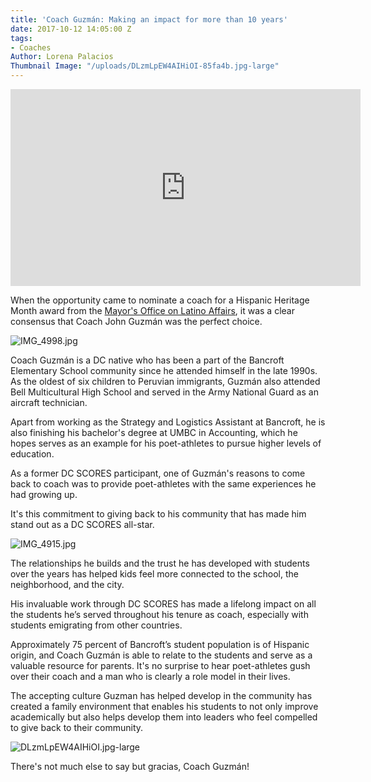 ```yaml
---
title: 'Coach Guzmán: Making an impact for more than 10 years'
date: 2017-10-12 14:05:00 Z
tags:
- Coaches
Author: Lorena Palacios
Thumbnail Image: "/uploads/DLzmLpEW4AIHiOI-85fa4b.jpg-large"
---
```


<iframe width="560" height="315" src="https://www.youtube.com/embed/TJJLit4ko5U" frameborder="0" allowfullscreen></iframe>

When the opportunity came to nominate a coach for a Hispanic Heritage Month award from the [Mayor's Office on Latino Affairs](https://ola.dc.gov/), it was a clear consensus that Coach John Guzmán was the perfect choice.

![IMG_4998.jpg](/uploads/IMG_4998.jpg)

Coach Guzmán is a DC native who has been a part of the Bancroft Elementary School community since he attended himself in the late 1990s. As the oldest of six children to Peruvian immigrants, Guzmán also attended Bell Multicultural High School and served in the Army National Guard as an aircraft technician.


Apart from working as the Strategy and Logistics Assistant at Bancroft, he is also finishing his bachelor's degree at UMBC in Accounting, which he hopes serves as an example for his poet-athletes to pursue higher levels of education.

As a former DC SCORES participant, one of Guzmán's reasons to come back to coach was to provide poet-athletes with the same experiences he had growing up.

It's this commitment to giving back to his community that has made him stand out as a DC SCORES all-star.

![IMG_4915.jpg](/uploads/IMG_4915.jpg)

The relationships he builds and the trust he has developed with students over the years has helped kids feel more connected to the school, the neighborhood, and the city.

His invaluable work through DC SCORES has made a lifelong impact on all the students he’s served throughout his tenure as coach, especially with students emigrating from other countries.

Approximately 75 percent of Bancroft’s student population is of Hispanic origin, and Coach Guzmán is able to relate to the students and serve as a valuable resource for parents. It's no surprise to hear poet-athletes gush over their coach and a man who is clearly a role model in their lives.

The accepting culture Guzman has helped develop in the community has created a family environment that enables his students to not only improve academically but also helps develop them into leaders who feel compelled to give back to their community.

![DLzmLpEW4AIHiOI.jpg-large](/uploads/DLzmLpEW4AIHiOI.jpg-large)

There's not much else to say but gracias, Coach Guzmán!